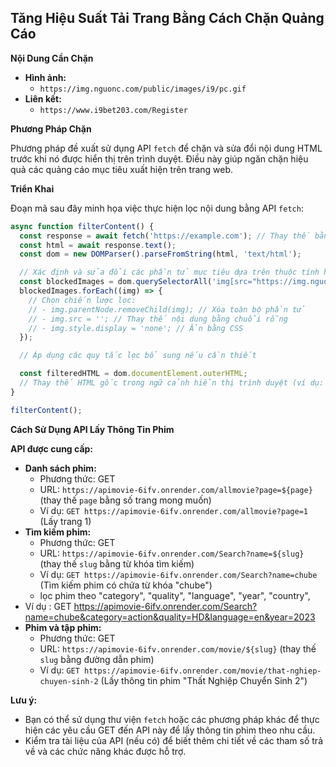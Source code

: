 ## Tăng Hiệu Suất Tải Trang Bằng Cách Chặn Quảng Cáo

**Nội Dung Cần Chặn**

- **Hình ảnh:**
    - `https://img.nguonc.com/public/images/i9/pc.gif`
- **Liên kết:**
    - `https://www.i9bet203.com/Register`

**Phương Pháp Chặn**

Phương pháp đề xuất sử dụng API `fetch` để chặn và sửa đổi nội dung HTML trước khi nó được hiển thị trên trình duyệt. Điều này giúp ngăn chặn hiệu quả các quảng cáo mục tiêu xuất hiện trên trang web.

**Triển Khai**

Đoạn mã sau đây minh họa việc thực hiện lọc nội dung bằng API `fetch`:

```javascript
async function filterContent() {
  const response = await fetch('https://example.com'); // Thay thế bằng URL mục tiêu
  const html = await response.text();
  const dom = new DOMParser().parseFromString(html, 'text/html');

  // Xác định và sửa đổi các phần tử mục tiêu dựa trên thuộc tính hoặc nội dung của chúng
  const blockedImages = dom.querySelectorAll('img[src="https://img.nguonc.com/public/images/i9/pc.gif"]');
  blockedImages.forEach((img) => {
    // Chọn chiến lược lọc:
    // - img.parentNode.removeChild(img); // Xóa toàn bộ phần tử
    // - img.src = ''; // Thay thế nội dung bằng chuỗi rỗng
    // - img.style.display = 'none'; // Ẩn bằng CSS
  });

  // Áp dụng các quy tắc lọc bổ sung nếu cần thiết

  const filteredHTML = dom.documentElement.outerHTML;
  // Thay thế HTML gốc trong ngữ cảnh hiển thị trình duyệt (ví dụ: sử dụng thuộc tính innerHTML của iframe hoặc document.body)
}

filterContent();
```

**Cách Sử Dụng API Lấy Thông Tin Phim**

**API được cung cấp:**

- **Danh sách phim:**
    - Phương thức: GET
    - URL: `https://apimovie-6ifv.onrender.com/allmovie?page=${page}` (thay thế `page` bằng số trang mong muốn)
    - Ví dụ: `GET https://apimovie-6ifv.onrender.com/allmovie?page=1` (Lấy trang 1)
- **Tìm kiếm phim:**
    - Phương thức: GET
    - URL: `https://apimovie-6ifv.onrender.com/Search?name=${slug}` (thay thế `slug` bằng từ khóa tìm kiếm)
    - Ví dụ: `GET https://apimovie-6ifv.onrender.com/Search?name=chube` (Tìm kiếm phim có chứa từ khóa "chube")
    - lọc phim theo "category",
        "quality",
        "language",
        "year",
        "country",
- Ví dụ : GET https://apimovie-6ifv.onrender.com/Search?name=chube&category=action&quality=HD&language=en&year=2023
- **Phim và tập phim:**
    - Phương thức: GET
    - URL: `https://apimovie-6ifv.onrender.com/movie/${slug}` (thay thế `slug` bằng đường dẫn phim)
    - Ví dụ: `GET https://apimovie-6ifv.onrender.com/movie/that-nghiep-chuyen-sinh-2` (Lấy thông tin phim "Thất Nghiệp Chuyển Sinh 2")

**Lưu ý:** 
- Bạn có thể sử dụng thư viện `fetch` hoặc các phương pháp khác để thực hiện các yêu cầu GET đến API này để lấy thông tin phim theo nhu cầu.
- Kiểm tra tài liệu của API (nếu có) để biết thêm chi tiết về các tham số trả về và các chức năng khác được hỗ trợ.
